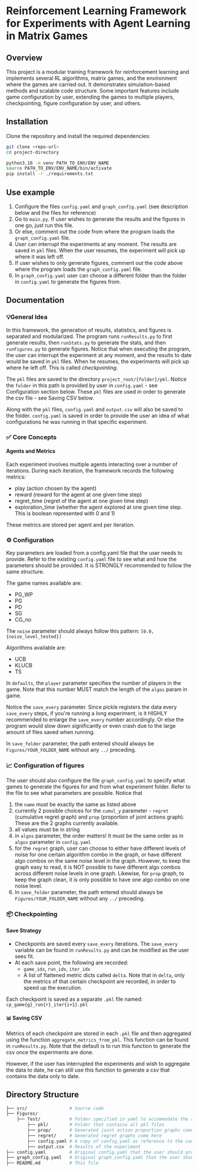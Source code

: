 # Reinforcement Learning Framework for Experiments with Agent Learning in Matrix Games

## Overview

This project is a modular training framework for reinforcement learning and implements several RL algorithms, matrix games, and the environment where the games are carried out.
It demonstrates simulation-based methods and scalable code structure.
Some important features include game configuration by user, extending the games to multiple players, checkpointing, figure configuration by user, and others.

## Installation

Clone the repository and install the required dependencies:

```bash
git clone <repo-url>
cd project-directory

python3.10 -m venv PATH_TO_ENV/ENV_NAME
source PATH_TO_ENV/ENV_NAME/bin/activate
pip install -r ./requirements.txt
```
## Use example

1. Configure the files `config.yaml` and `graph_config.yaml` (see description below and the files for reference)
2. Go to `main.py`. If user wishes to generate the results and the figures in one go, just run this file.
3. Or else, comment out the code from where the program loads the `graph_config.yaml` file.
4. User can interrupt the experiments at any moment. The results are saved in `pkl` files. When the user resumes, the experiment will pick up where it was left off.
5. If user wishes to only generate figures, comment out the code above where the program loads the `graph_config.yaml` file.
6. In `graph_config.yaml` user can choose a different folder than the folder in `config.yaml` to generate the figures from.

## Documentation

### 💡General Idea
In this framework, the generation of results, statistics, and figures is separated and modularized.
The program runs `runResults.py` to first generate results, then `runStats.py` to generate the stats, and then `runFigures.py` to generate figures.
Notice that when executing the program, the user can interrupt the experiment at any moment, and the results to date would be saved in `pkl` files.
When he resumes, the experiments will pick up where he left off. This is called *checkpointing*.

The `pkl` files are saved to the directory `project_root/{folder}/pkl`.
Notice the `folder` in this path is provided by user in `config.yaml` - see Configuration section below.
These `pkl` files are used in order to generate the csv file - see Saving CSV below.

Along with the `pkl` files, `config.yaml` and `output.csv` will also be saved to the folder.
`config.yaml` is saved in order to provide the user an idea of what configurations he was running in that specific experiment.

### ✅ Core Concepts
#### Agents and Metrics
Each experiment involves multiple agents interacting over a number of iterations.
During each iteration, the framework records the following metrics:

- play (action chosen by the agent)
- reward (reward for the agent at one given time step)
- regret_time (regret of the agent at one given time step)
- exploration_time (whether the agent explored at one given time step. This is boolean represented with 0 and 1)

These metrics are stored per agent and per iteration.

### ⚙️ Configuration

Key parameters are loaded from a config.yaml file that the user needs to provide.
Refer to the existing `config.yaml` file to see what and how the parameters should be provided.
It is STRONGLY recommended to follow the same structure.

The game names available are:
- PG_WP
- PG
- PD
- SG
- CG_no

The `noise` parameter should always follow this pattern: `[0.0, {noise_level_tested}]`

Algorithms available are:
- UCB
- KLUCB
- TS

In `defaults`, the `player` parameter specifies the number of players in the game. Note that this number MUST match the length of the `algos` param in game.

Notice the `save_every` parameter. Since pickle registers the data every `save_every` steps, if you're running a long experiment, is it HIGHLY recommended to enlarge the `save_every` number accordingly. Or else the program would slow down significantly or even crash due to the large amount of files saved when running.

In `save_folder` parameter, the path entered should always be `Figures/YOUR_FOLDER_NAME` without any `../` preceding.

### 📈 Configuration of figures

The user should also configure the file `graph_config.yaml` to specify what games to generate the figures for and from what experiment folder.
Refer to the file to see what parameters are possible.
Notice that
1. the `name` must be exactly the same as listed above
2. currently 2 possible choices for the `cumul_y` parameter - `regret` (cumulative regret graph) and `prop` (proportion of joint actions graph). These are the 2 graphs currently available.
3. all values must be in string
4. in `algos` parameter, the order matters! It must be the same order as in `algos` parameter in `config.yaml`
5. for the `regret` graph, user can choose to either have different levels of noise for one certain algorithm combo in the graph, or have different algo combos on the same noise level in the graph. However, to keep the graph easy to read, it is NOT possible to have different algo combos across different noise levels in one graph. Likewise, for `prop` graph, to keep the graph clean, it is only possible to have one algo combo on one noise level.
6. In `save_folder` parameter, the path entered should always be `Figures/YOUR_FOLDER_NAME` without any `../` preceding.

### 📦 Checkpointing
#### Save Strategy
- Checkpoints are saved every `save_every` iterations. The `save_every` variable can be found in `runResults.py` and can be modified as the user sees fit.
- At each save point, the following are recorded:
  - `game_idx`, `run_idx`, `iter_idx`
  - A list of flattened metric dicts called `delta`. Note that in `delta`, only the metrics of that certain checkpoint are recorded, in order to speed up the execution.

Each checkpoint is saved as a separate `.pkl` file named: `cp_game{g}_run{r}_iter{i+1}.pkl`

#### 📊 Saving CSV

Metrics of each checkpoint are stored in each `.pkl` file and then aggregated using the function `aggregate_metrics_from_pkl`.
This function can be found in `runResults.py`. Note that the default is to run this function to generate the csv once the experiments are done.

However, if the user has interrupted the experiments and wish to aggregate the data to date, he can still use this function to generate a csv that contains the data only to date.

## Directory Structure

```bash
├── src/                # Source code
├── Figures/         
    ├── Test/           # Folder specified in yaml to accommodate the relevant data for that experiment
        ├── pkl/        # Folder that contains all pkl files
        ├── prop/       # Generated joint action proportion graphs come here
        ├── regret/     # Generated regret graphs come here
        ├── config.yaml # A copy of config.yaml as reference to the configurations experimented with
        ├── output.csv  # Results of the experiment
├── config.yaml         # Original config.yaml that the user should provide
├── graph_config.yaml   # Original graph_config.yaml that the user should provide for graph generation
├── README.md           # This file
```